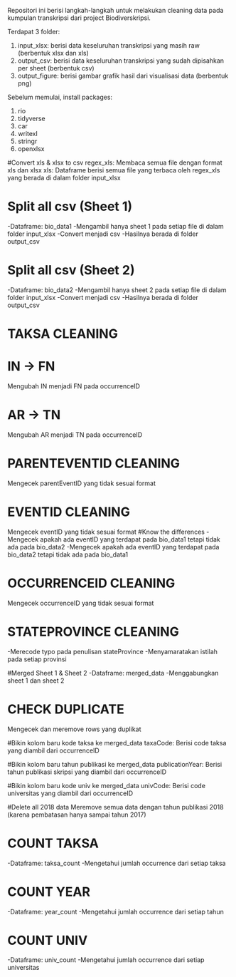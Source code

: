 Repositori ini berisi langkah-langkah untuk melakukan cleaning data pada kumpulan transkripsi dari project Biodiverskripsi.

Terdapat 3 folder:
1. input_xlsx: berisi data keseluruhan transkripsi yang masih raw (berbentuk xlsx dan xls)
2. output_csv: berisi data keseluruhan transkripsi yang sudah dipisahkan per sheet (berbentuk csv)
3. output_figure: berisi gambar grafik hasil dari visualisasi data (berbentuk png)

Sebelum memulai, install packages:
1. rio
2. tidyverse
3. car
4. writexl
5. stringr
6. openxlsx

#Convert xls & xlsx to csv
regex_xls: Membaca semua file dengan format xls dan xlsx
xls: Dataframe berisi semua file yang terbaca oleh regex_xls yang berada di dalam folder input_xlsx

# Split all csv (Sheet 1)
-Dataframe: bio_data1
-Mengambil hanya sheet 1 pada setiap file di dalam folder input_xlsx
-Convert menjadi csv
-Hasilnya berada di folder output_csv

# Split all csv (Sheet 2)
-Dataframe: bio_data2
-Mengambil hanya sheet 2 pada setiap file di dalam folder input_xlsx
-Convert menjadi csv
-Hasilnya berada di folder output_csv

# TAKSA CLEANING
# IN -> FN
Mengubah IN menjadi FN pada occurrenceID
# AR -> TN
Mengubah AR menjadi TN pada occurrenceID

# PARENTEVENTID CLEANING
Mengecek parentEventID yang tidak sesuai format

# EVENTID CLEANING
Mengecek eventID yang tidak sesuai format
#Know the differences
-Mengecek apakah ada eventID yang terdapat pada bio_data1 tetapi tidak ada pada bio_data2
-Mengecek apakah ada eventID yang terdapat pada bio_data2 tetapi tidak ada pada bio_data1

# OCCURRENCEID CLEANING
Mengecek occurrenceID yang tidak sesuai format

# STATEPROVINCE CLEANING
-Merecode typo pada penulisan stateProvince
-Menyamaratakan istilah pada setiap provinsi

#Merged Sheet 1 & Sheet 2
-Dataframe: merged_data
-Menggabungkan sheet 1 dan sheet 2
# CHECK DUPLICATE
Mengecek dan meremove rows yang duplikat

#Bikin kolom baru kode taksa ke merged_data
taxaCode: Berisi code taksa yang diambil dari occurrenceID

#Bikin kolom baru tahun publikasi ke merged_data
publicationYear: Berisi tahun publikasi skripsi yang diambil dari occurrenceID

#Bikin kolom baru kode univ ke merged_data
univCode: Berisi code universitas yang diambil dari occurrenceID

#Delete all 2018 data
Meremove semua data dengan tahun publikasi 2018 (karena pembatasan hanya sampai tahun 2017)

# COUNT TAKSA
-Dataframe: taksa_count
-Mengetahui jumlah occurrence dari setiap taksa

# COUNT YEAR
-Dataframe: year_count
-Mengetahui jumlah occurrence dari setiap tahun

# COUNT UNIV
-Dataframe: univ_count
-Mengetahui jumlah occurrence dari setiap universitas
